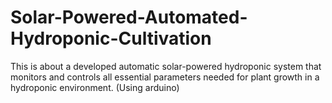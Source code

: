 # Solar-Powered-Automated-Hydroponic-Cultivation
This is about a developed automatic solar-powered hydroponic system that monitors and controls all essential parameters needed for plant growth in a hydroponic environment. (Using arduino)
